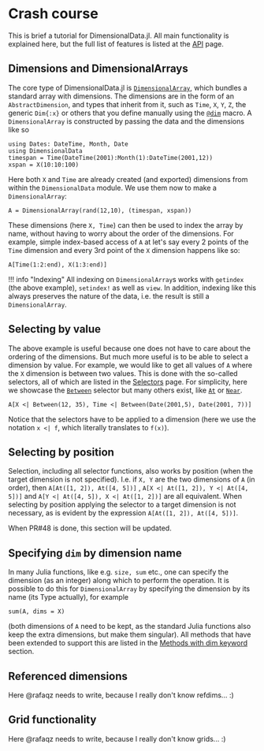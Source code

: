 # Crash course
This is brief a tutorial for DimensionalData.jl.
All main functionality is explained here, but the full list of features is listed at the [API](@ref) page.

## Dimensions and DimensionalArrays
The core type of DimensionalData.jl is [`DimensionalArray`](@ref), which bundles a standard array with dimensions.
The dimensions are in the form of an `AbstractDimension`, and types that inherit from it, such as `Time`, `X`, `Y`, `Z`, the generic `Dim{:x}` or others that you define manually using the [`@dim`](@ref) macro.
A `DimensionalArray` is constructed by passing the data and the dimensions like so
```@example main
using Dates: DateTime, Month, Date
using DimensionalData
timespan = Time(DateTime(2001):Month(1):DateTime(2001,12))
xspan = X(10:10:100)

```
Here both `X` and `Time` are already created (and exported) dimensions from within the `DimensionalData` module. We use them now to make a `DimensionalArray`:
```@example main
A = DimensionalArray(rand(12,10), (timespan, xspan))
```

These dimensions (here `X, Time`) can then be used to index the array by name, without having to worry about the order of the dimensions.
For example, simple index-based access of `A` at let's say every 2 points of the `Time` dimension and every 3rd point of the `X` dimension happens like so:
```@example main
A[Time(1:2:end), X(1:3:end)]
```

!!! info "Indexing"
    All indexing on `DimensionalArray`s works with `getindex` (the above example), `setindex!` as well as `view`. In addition, indexing like this always preserves the nature of the data, i.e. the result is still a `DimensionalArray`.

## Selecting by value
The above example is useful because one does not have to care about the ordering of the dimensions.
But much more useful is to be able to select a dimension by value.
For example, we would like to get all values of `A` where the `X` dimension is between two values.
This is done with the so-called selectors, all of which are listed in the [Selectors](@ref) page.
For simplicity, here we showcase the [`Between`](@ref) selector but many others exist, like [`At`](@ref) or [`Near`](@ref).
```@example main
A[X <| Between(12, 35), Time <| Between(Date(2001,5), Date(2001, 7))]
```
Notice that the selectors have to be applied to a dimension (here we use the notation `x <| f`, which literally translates to `f(x)`).

## Selecting by position
Selection, including all selector functions, also works by position (when the target dimension is not specified).
I.e. if `X, Y` are the two dimensions of `A` (in order), then `A[At([1, 2]), At([4, 5])]` , `A[X <| At([1, 2]), Y <| At([4, 5])]` and `A[Y <| At([4, 5]), X <| At([1, 2])]` are all equivalent.
When selecting by position applying the selector to a target dimension is not necessary, as is evident by the expression `A[At([1, 2]), At([4, 5])]`.

When PR#48 is done, this section will be updated.

## Specifying `dim` by dimension name
In many Julia functions, like e.g. `size, sum` etc., one can specify the dimension (as an integer) along which to perform the operation.
It is possible to do this for `DimensionalArray` by specifying the dimension by its name (its Type actually), for example
```@example main
sum(A, dims = X)
```
(both dimensions of `A` need to be kept, as the standard Julia functions also keep the extra dimensions, but make them singular). All methods that have been extended to support this are listed in the [Methods with dim keyword](@ref) section.


## Referenced dimensions
Here @rafaqz needs to write, because I really don't know refdims... :)

## Grid functionality
Here @rafaqz needs to write, because I really don't know grids... :)
